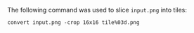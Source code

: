 The following command was used to slice `input.png` into tiles:

```
convert input.png -crop 16x16 tile%03d.png
```